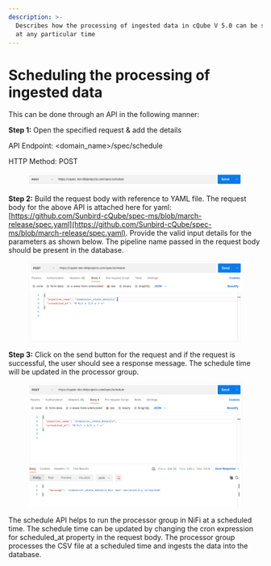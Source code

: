 ```yaml
---
description: >-
  Describes how the processing of ingested data in cQube V 5.0 can be scheduled
  at any particular time
---
```


# Scheduling the processing of ingested data

This can be done through an API in the following manner:

**Step 1:** Open the specified request & add the details

API Endpoint: \<domain\_name>/spec/schedule

HTTP Method: POST

<figure><img src="../.gitbook/assets/image (4) (4).png" alt=""><figcaption></figcaption></figure>

**Step 2:** Build the request body with reference to YAML file. The request body for the above API is attached here for yaml: [https://github.com/Sunbird-cQube/spec-ms/blob/march-release/spec.yaml](https://github.com/Sunbird-cQube/spec-ms/blob/march-release/spec.yaml). Provide the valid input details for the parameters as shown below. The pipeline name passed in the request body should be present in the database.

<figure><img src="../.gitbook/assets/image (2) (2).png" alt=""><figcaption></figcaption></figure>

**Step 3:** Click on the send button for the request and if the request is successful, the user should see a response message. The schedule time will be updated in the processor group.

<figure><img src="../.gitbook/assets/image (21).png" alt=""><figcaption></figcaption></figure>

The schedule API helps to run the processor group in NiFi at a scheduled time. The schedule time can be updated by changing the cron expression for scheduled\_at property in the request body. The processor group processes the CSV file at a scheduled time and ingests the data into the database.
